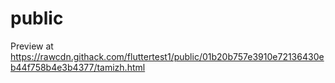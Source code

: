 # public
Preview at https://rawcdn.githack.com/fluttertest1/public/01b20b757e3910e72136430eb44f758b4e3b4377/tamizh.html
